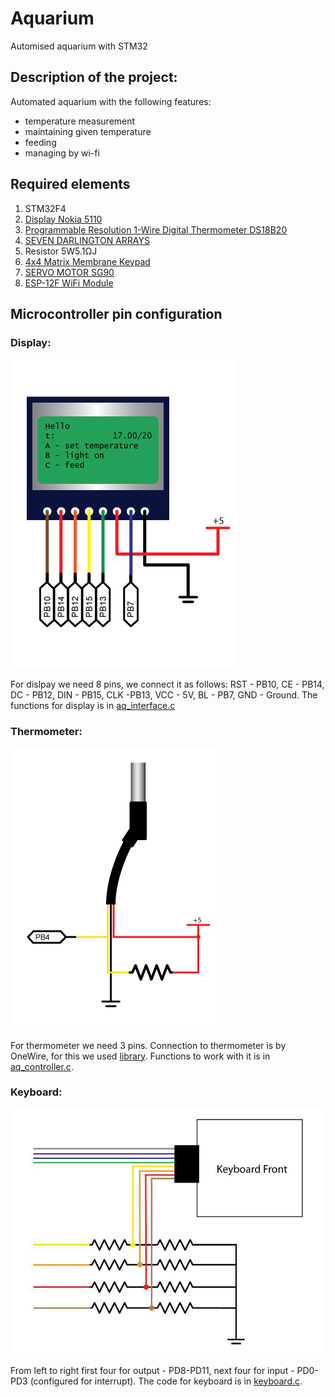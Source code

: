 # Aquarium
Automised aquarium with STM32

## Description of the project:
Automated aquarium with the following features:
- temperature measurement
- maintaining given temperature
- feeding
- managing by wi-fi

## Required elements
1) STM32F4
2) [Display Nokia 5110](https://www.sparkfun.com/datasheets/LCD/Monochrome/Nokia5110.pdf)
3) [Programmable Resolution 1-Wire Digital Thermometer DS18B20](https://datasheets.maximintegrated.com/en/ds/DS18B20.pdf)
4) [SEVEN DARLINGTON ARRAYS](http://pdf1.alldatasheet.com/datasheet-pdf/view/25566/STMICROELECTRONICS/ULN2003A.html)
5) Resistor 5W5.1ΩJ
6) [4x4 Matrix Membrane Keypad](https://www.parallax.com/sites/default/files/downloads/27899-4x4-Matrix-Membrane-Keypad-v1.2.pdf)
7) [SERVO MOTOR SG90](http://www.ee.ic.ac.uk/pcheung/teaching/DE1_EE/stores/sg90_datasheet.pdf)
8) [ESP-12F WiFi Module](https://www.elecrow.com/download/ESP-12F.pdf)

## Microcontroller pin configuration

### Display:
![Display](__images/display.png)

For dislpay we need 8 pins, we connect it as follows: RST - PB10, CE - PB14, DC - PB12, DIN - PB15, CLK -PB13, VCC - 5V, BL - PB7, GND - Ground.
The functions for display is in [aq_interface.c](Src/aq_interface.c)

### Thermometer:
![Thermometer](__images/thermomether.png)

For thermometer we need 3 pins. Connection to thermometer is by OneWire, for this we used [library](). Functions to work with it is in [aq_controller.c](Src/aq_controller.c).

### Keyboard:
![Keyboard](__images/keyboard.png)

From left to right first four for output - PD8-PD11, next four for input - PD0-PD3 (configured for interrupt).
The code for keyboard is in [keyboard.c](Src/keyboard.c).

### 
